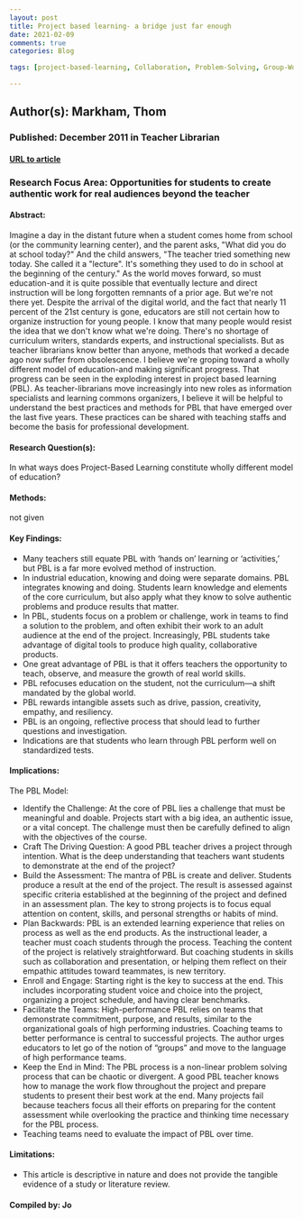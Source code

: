 ```yaml
---
layout: post
title: Project based learning- a bridge just far enough
date: 2021-02-09
comments: true
categories: Blog

tags: [project-based-learning, Collaboration, Problem-Solving, Group-Work, High-Performance-Teams, ]

---
```


## Author(s): Markham, Thom

### Published: December 2011 in Teacher Librarian

#### [URL to article](http://search.ebscohost.com.proxy.uchicago.edu/login.aspx?direct=true&db=edsbro&AN=edsbro.A276516901&site=eds-live&scope=site)

### Research Focus Area: Opportunities for students to create authentic work for real audiences beyond the teacher

#### Abstract:
Imagine a day in the distant future when a student comes home from school (or the community learning center), and the parent asks, "What did you do at school today?" And the child answers, "The teacher tried something new today. She called it a "lecture". It's something they used to do in school at the beginning of the century."  As the world moves forward, so must education-and it is quite possible that eventually lecture and direct instruction will be long forgotten remnants of a prior age. But we're not there yet. Despite the arrival of the digital world, and the fact that nearly 11 percent of the 21st century is gone, educators are still not certain how to organize instruction for young people.  I know that many people would resist the idea that we don't know what we're doing. There's no shortage of curriculum writers, standards experts, and instructional specialists. But as teacher librarians know better than anyone, methods that worked a decade ago now suffer from obsolescence.  I believe we're groping toward a wholly different model of education-and making significant progress. That progress can be seen in the exploding interest in project based learning (PBL). As teacher-librarians move increasingly into new roles as information specialists and learning commons organizers, I believe it will be helpful to understand the best practices and methods for PBL that have emerged over the last five years. These practices can be shared with teaching staffs and become the basis for professional development.


#### Research Question(s):
 In what ways does Project-Based Learning constitute wholly different model of education?


#### Methods:
not given


#### Key Findings:

- Many teachers still equate PBL with ‘hands on’ learning or ‘activities,’ but PBL is a far more evolved method of instruction. 
- In industrial education, knowing and doing were separate domains. PBL integrates knowing and doing. Students learn knowledge and elements of the core curriculum, but also apply what they know to solve authentic problems and produce results that matter. 
- In PBL, students focus on a problem or challenge, work in teams to find a solution to the problem, and often exhibit their work to an adult audience at the end of the project. Increasingly, PBL students take advantage of digital tools to produce high quality, collaborative products. 
- One great advantage of PBL is that it offers teachers the opportunity to teach, observe, and measure the growth of real world skills. 
- PBL refocuses education on the student, not the curriculum—a shift mandated by the global world. 
- PBL rewards intangible assets such as drive, passion, creativity, empathy, and resiliency. 
- PBL is an ongoing, reflective process that should lead to further questions and investigation. 
- Indications are that students who learn through PBL perform well on standardized tests. 


#### Implications:
The PBL Model:
- Identify the Challenge: At the core of PBL lies a challenge that must be meaningful and doable. Projects start with a big idea, an authentic issue, or a vital concept. The challenge must then be carefully defined to align with the objectives of the course. 
- Craft The Driving Question: A good PBL teacher drives a project through intention. What is the deep understanding that teachers want students to demonstrate at the end of the project?  
- Build the Assessment: The mantra of PBL is create and deliver. Students produce a result at the end of the project. The result is assessed against specific criteria established at the beginning of the project and defined in an assessment plan. The key to strong projects is to focus equal attention on content, skills, and personal strengths or habits of mind. 
- Plan Backwards: PBL is an extended learning experience that relies on process as well as the end products. As the instructional leader, a teacher must coach students through the process. Teaching the content of the project is relatively straightforward. But coaching students in skills such as collaboration and presentation, or helping them reflect on their empathic attitudes toward teammates, is new territory. 
- Enroll and Engage: Starting right is the key to success at the end. This includes incorporating student voice and choice into the project, organizing a project schedule, and having clear benchmarks. 
- Facilitate the Teams: High-performance PBL relies on teams that demonstrate commitment, purpose, and results, similar to the organizational goals of high performing industries. Coaching teams to better performance is central to successful projects. The author urges educators to let go of the notion of “groups” and move to the language of high performance teams. 
- Keep the End in Mind: The PBL process is a non-linear problem solving process that can be chaotic or divergent. A good PBL teacher knows how to manage the work flow throughout the project and prepare students to present their best work at the end. Many projects fail because teachers focus all their efforts on preparing for the content assessment while overlooking the practice and thinking time necessary for the PBL process. 
- Teaching teams need to evaluate the impact of PBL over time. 


#### Limitations:

- This article is descriptive in nature and does not provide the tangible evidence of a study or literature review.


#### Compiled by: Jo
